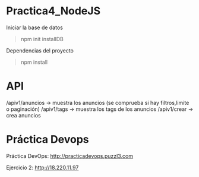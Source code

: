 # Practica4_NodeJS

Iniciar la base de datos

>npm init installDB

Dependencias del proyecto

>npm install

# API
/apiv1/anuncios -> muestra los anuncios (se comprueba si hay filtros,limite o paginación)
/apiv1/tags -> muestra los tags de los anuncios
/apiv1/crear -> crea anuncios


# Práctica Devops
Práctica DevOps: http://practicadevops.puzzl3.com

Ejercicio 2: http://18.220.11.97
